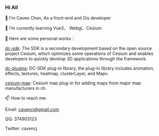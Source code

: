 ### Hi All

🙌 I'm Caven Chen, As a front-end and Gis developer

🌱 I’m currently learning Vue3、 Webgl、Cesium

🔭 Here are some personal works： 
  
  [dc-sdk](https://github.com/dvgis/dc-sdk): The SDK is a secondary development based on the open source project Cesium, which optimizes some operations of Cesium and enables developers to quickly develop 3D applications through the framework.
  
  [dc-plugins](https://github.com/dvgis/dc-plugins): DC-SDK plug-in library, the plug-in library includes animation, effects, textures, heatmap, clusterLayer, and Mapv.

  [cesium-map](https://github.com/dvgis/cesium-map): Cesium map plug-in for adding maps from major map manufacturers in ch


📫 How to reach me: 
   
   Email: cavencj@gmail.com
   
   QQ: 374903123
   
   Twitter: cavencj
   
   
